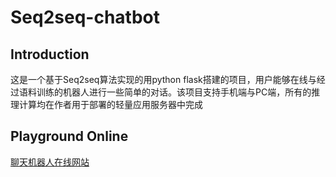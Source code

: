 <h1>Seq2seq-chatbot</h1>
<h2>Introduction</h2>
<p>这是一个基于Seq2seq算法实现的用python flask搭建的项目，用户能够在线与经过语料训练的机器人进行一些简单的对话。该项目支持手机端与PC端，所有的推理计算均在作者用于部署的轻量应用服务器中完成</p>
<h2>Playground Online</h2>
<a target="_blank" href="https://paradox-11.com/">聊天机器人在线网站</a>

